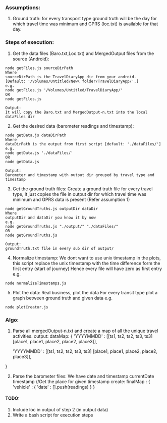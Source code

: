 ### Assumptions:
  1. Ground truth: for every transport type ground truth will be the day for 
        which travel time was minimum and GPRS (loc.txt) is available for that day.

### Steps of execution:
  1. Get the data files (Baro.txt,Loc.txt) and MergedOutput files from the source (Android):
    
    node getFiles.js sourceDirPath
    Where
    sourceDirPath is the TravelDiaryApp dir from your android. 
    [Default: '/Volumes/Untitled/New\ folder/TravelDiaryApp/',]
    e.g.
    node getFiles.js '/Volumes/Untitled/TravelDiaryApp/'
    OR
    node getFiles.js

    Output:
    It will copy the Baro.txt and MergedOutput-n.txt into the local dataFiles dir


  2. Get the desired data (barometer readings and timestamp):
  
    node getData.js dataDirPath
    Where
    dataDirPath is the output from first script [default: './dataFiles/']
    e.g.
    node getData.js './dataFiles/'
    OR
    node getData.js

    Output:
    Barometer and timestamp with output dir grouped by travel type and timestamp


  3. Get the ground truth files:
    Create a ground truth file for every travel type, 
    It just copies the file in output dir for which travel time was minimum and 
    GPRS data is present (Refer assumption 1)
    
    node getGroundTruths.js outputDir dataDir
    Where 
    outputDir and dataDir you know it by now
    e.g.
    node getGroundTruths.js "./output/" "./dataFiles/"
    OR
    node getGroundTruths.js

    Output:
    groundTruth.txt file in every sub dir of output/ 

  4. Normalize timestamp:
    We dont want to use unix timestamp in the plots, this script replace the 
    unix timestamp with the time difference form the first entry (start of journey)
    Hence every file will have zero as first entry
    e.g.
    
    node normalizeTimestamps.js

  5. Plot the data:
    Real business, plot the data
    For every transit type plot a graph between ground truth and given data
    e.g.
    
    node plotCreator.js


### Algo:

1. Parse all mergedOutput-n.txt and create a map of all the unique travel activities.
output: dataMap: 
{
    'YYYYMMDD' : [[ts1,    ts2,    ts2,    ts3,    ts3]
                    [place1, place1, place2, place2, place3]],

    'YYYYMMDD' : [[ts1,    ts2,    ts2,    ts3,    ts3]
                    [place1, place1, place2, place2, place3]],

}

2. Parse the barometer files:
We have date and timestamp
currentDate
timestamp
//Get the place for given timestamp
create:
finalMap : {
    'vehicle' : {
        'date' : [].push(readings)
    }
}


#### TODO:
  1. Include loc in output of step 2 (in output data)
  2. Write a bash script for execution steps

